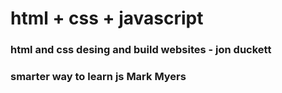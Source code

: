 # html + css + javascript
### html and css desing and build websites - jon duckett
### smarter way to learn js Mark Myers
